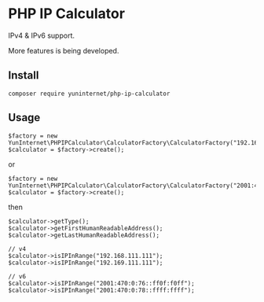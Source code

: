# PHP IP Calculator
IPv4 & IPv6 support.

More features is being developed.

## Install
```
composer require yuninternet/php-ip-calculator
```
## Usage
```
$factory = new YunInternet\PHPIPCalculator\CalculatorFactory\CalculatorFactory("192.168.111.222/16");
$calculator = $factory->create();
```
or
```
$factory = new YunInternet\PHPIPCalculator\CalculatorFactory\CalculatorFactory("2001:470:0:76::2/96");
$calculator = $factory->create();
```
then
```
$calculator->getType();
$calculator->getFirstHumanReadableAddress();
$calculator->getLastHumanReadableAddress();

// v4
$calculator->isIPInRange("192.168.111.111");
$calculator->isIPInRange("192.169.111.111");

// v6
$calculator->isIPInRange("2001:470:0:76::ff0f:f0ff");
$calculator->isIPInRange("2001:470:0:78::ffff:ffff");
```
